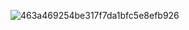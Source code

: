 ![463a469254be317f7da1bfc5e8efb926](https://github.com/aeriyukaa4/YukaAeri/assets/158599854/0d6d1382-04dd-440d-8ac6-dcf7eb44fab9)
